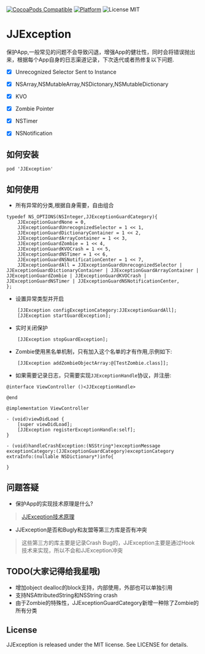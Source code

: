 [![CocoaPods Compatible](https://img.shields.io/cocoapods/v/JJException.svg)](https://img.shields.io/cocoapods/v/JJException.svg)
[![Platform](https://img.shields.io/cocoapods/p/JJException.svg?style=flat)](http://cocoadocs.org/docsets/JJException)
![License MIT](https://img.shields.io/github/license/mashape/apistatus.svg?maxAge=2592000)

# JJException

保护App,一般常见的问题不会导致闪退，增强App的健壮性，同时会将错误抛出来，根据每个App自身的日志渠道记录，下次迭代或者热修复以下问题.

- [x] Unrecognized Selector Sent to Instance

- [x] NSArray,NSMutableArray,NSDictonary,NSMutableDictionary

- [x] KVO

- [x] Zombie Pointer

- [x] NSTimer

- [x] NSNotification

## 如何安装

```
pod 'JJException'
```

## 如何使用

* 所有异常的分类,根据自身需要，自由组合
```objc
typedef NS_OPTIONS(NSInteger,JJExceptionGuardCategory){
    JJExceptionGuardNone = 0,
    JJExceptionGuardUnrecognizedSelector = 1 << 1,
    JJExceptionGuardDictionaryContainer = 1 << 2,
    JJExceptionGuardArrayContainer = 1 << 3,
    JJExceptionGuardZombie = 1 << 4,
    JJExceptionGuardKVOCrash = 1 << 5,
    JJExceptionGuardNSTimer = 1 << 6,
    JJExceptionGuardNSNotificationCenter = 1 << 7,
    JJExceptionGuardAll = JJExceptionGuardUnrecognizedSelector | JJExceptionGuardDictionaryContainer | JJExceptionGuardArrayContainer | JJExceptionGuardZombie | JJExceptionGuardKVOCrash | JJExceptionGuardNSTimer | JJExceptionGuardNSNotificationCenter,
};
```

* 设置异常类型并开启
```objc
    [JJException configExceptionCategory:JJExceptionGuardAll];
    [JJException startGuardException];
```

* 实时关闭保护
```objc
    [JJException stopGuardException];
```

* Zombie使用黑名单机制，只有加入这个名单的才有作用,示例如下:
```objc
    [JJException addZombieObjectArray:@[TestZombie.class]];
```

* 如果需要记录日志，只需要实现`JJExceptionHandle`协议，并注册:
```objc
@interface ViewController ()<JJExceptionHandle>

@end

@implementation ViewController

- (void)viewDidLoad {
    [super viewDidLoad];
    [JJException registerExceptionHandle:self];
}

- (void)handleCrashException:(NSString*)exceptionMessage exceptionCategory:(JJExceptionGuardCategory)exceptionCategory extraInfo:(nullable NSDictionary*)info{

}
```

## 问题答疑

* 保护App的实现技术原理是什么?

> [JJException技术原理](https://github.com/jezzmemo/JJException/blob/master/JJExceptionPrinciple.md)

* JJException是否和Bugly和友盟等第三方库是否有冲突

> 这些第三方的库主要是记录Crash Bug的，JJException主要是通过Hook技术来实现，所以不会和JJException冲突


## TODO(大家记得给我星哦)
* 增加object dealloc的block支持，内部使用，外部也可以单独引用
* 支持NSAttributedString和NSString crash
* 由于Zombie的特殊性，JJExceptionGuardCategory新增一种除了Zombie的所有分类

## License
JJException is released under the MIT license. See LICENSE for details.
